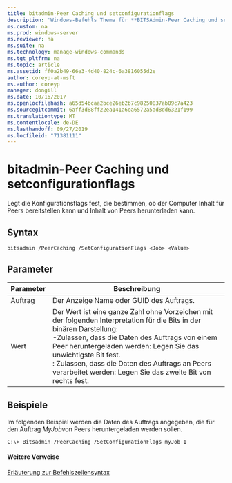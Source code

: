 ```yaml
---
title: bitadmin-Peer Caching und setconfigurationflags
description: 'Windows-Befehls Thema für **BITSAdmin-Peer Caching und setconfigurationflags** : legt die Konfigurationsflags fest, mit denen bestimmt wird, ob der Computer Inhalte für Peers bereitstellen und Inhalt von Peers herunterladen kann.'
ms.custom: na
ms.prod: windows-server
ms.reviewer: na
ms.suite: na
ms.technology: manage-windows-commands
ms.tgt_pltfrm: na
ms.topic: article
ms.assetid: ff0a2b49-66e3-4d40-824c-6a3816055d2e
author: coreyp-at-msft
ms.author: coreyp
manager: dongill
ms.date: 10/16/2017
ms.openlocfilehash: a65d54bcaa2bce26eb2b7c98250837ab09c7a423
ms.sourcegitcommit: 6aff3d88ff22ea141a6ea6572a5ad8dd6321f199
ms.translationtype: MT
ms.contentlocale: de-DE
ms.lasthandoff: 09/27/2019
ms.locfileid: "71381111"
---
```

# <a name="bitsadmin-peercaching-and-setconfigurationflags"></a>bitadmin-Peer Caching und setconfigurationflags



Legt die Konfigurationsflags fest, die bestimmen, ob der Computer Inhalt für Peers bereitstellen kann und Inhalt von Peers herunterladen kann.

## <a name="syntax"></a>Syntax

```
bitsadmin /PeerCaching /SetConfigurationFlags <Job> <Value>
```

## <a name="parameters"></a>Parameter

|Parameter|Beschreibung|
|---------|-----------|
|Auftrag|Der Anzeige Name oder GUID des Auftrags.|
|Wert|Der Wert ist eine ganze Zahl ohne Vorzeichen mit der folgenden Interpretation für die Bits in der binären Darstellung:</br>-Zulassen, dass die Daten des Auftrags von einem Peer heruntergeladen werden: Legen Sie das unwichtigste Bit fest.</br>: Zulassen, dass die Daten des Auftrags an Peers verarbeitet werden: Legen Sie das zweite Bit von rechts fest.|

## <a name="BKMK_examples"></a>Beispiele

Im folgenden Beispiel werden die Daten des Auftrags angegeben, die für den Auftrag *MyJob*von Peers heruntergeladen werden sollen.
```
C:\> Bitsadmin /PeerCaching /SetConfigurationFlags myJob 1
```

#### <a name="additional-references"></a>Weitere Verweise

[Erläuterung zur Befehlszeilensyntax](command-line-syntax-key.md)